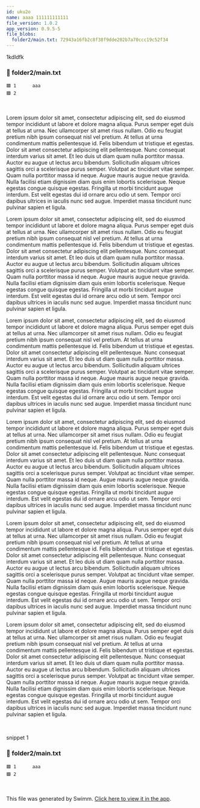 ```yaml
---
id: uku2o
name: aaaa 111111111111
file_version: 1.0.2
app_version: 0.9.5-5
file_blobs:
  folder2/main.txt: 72943a16fb2c8f38f9dde202b7a70ccc19c52f34
---
```


1kdldfk
<!-- NOTE-swimm-snippet: the lines below link your snippet to Swimm -->
### 📄 folder2/main.txt
```text
🟩 1      aaa
🟩 2      
```

<br/>

Lorem ipsum dolor sit amet, consectetur adipiscing elit, sed do eiusmod tempor incididunt ut labore et dolore magna aliqua. Purus semper eget duis at tellus at urna. Nec ullamcorper sit amet risus nullam. Odio eu feugiat pretium nibh ipsum consequat nisl vel pretium. At tellus at urna condimentum mattis pellentesque id. Felis bibendum ut tristique et egestas. Dolor sit amet consectetur adipiscing elit pellentesque. Nunc consequat interdum varius sit amet. Et leo duis ut diam quam nulla porttitor massa. Auctor eu augue ut lectus arcu bibendum. Sollicitudin aliquam ultrices sagittis orci a scelerisque purus semper. Volutpat ac tincidunt vitae semper. Quam nulla porttitor massa id neque. Augue mauris augue neque gravida. Nulla facilisi etiam dignissim diam quis enim lobortis scelerisque. Neque egestas congue quisque egestas. Fringilla ut morbi tincidunt augue interdum. Est velit egestas dui id ornare arcu odio ut sem. Tempor orci dapibus ultrices in iaculis nunc sed augue. Imperdiet massa tincidunt nunc pulvinar sapien et ligula.

Lorem ipsum dolor sit amet, consectetur adipiscing elit, sed do eiusmod tempor incididunt ut labore et dolore magna aliqua. Purus semper eget duis at tellus at urna. Nec ullamcorper sit amet risus nullam. Odio eu feugiat pretium nibh ipsum consequat nisl vel pretium. At tellus at urna condimentum mattis pellentesque id. Felis bibendum ut tristique et egestas. Dolor sit amet consectetur adipiscing elit pellentesque. Nunc consequat interdum varius sit amet. Et leo duis ut diam quam nulla porttitor massa. Auctor eu augue ut lectus arcu bibendum. Sollicitudin aliquam ultrices sagittis orci a scelerisque purus semper. Volutpat ac tincidunt vitae semper. Quam nulla porttitor massa id neque. Augue mauris augue neque gravida. Nulla facilisi etiam dignissim diam quis enim lobortis scelerisque. Neque egestas congue quisque egestas. Fringilla ut morbi tincidunt augue interdum. Est velit egestas dui id ornare arcu odio ut sem. Tempor orci dapibus ultrices in iaculis nunc sed augue. Imperdiet massa tincidunt nunc pulvinar sapien et ligula.

Lorem ipsum dolor sit amet, consectetur adipiscing elit, sed do eiusmod tempor incididunt ut labore et dolore magna aliqua. Purus semper eget duis at tellus at urna. Nec ullamcorper sit amet risus nullam. Odio eu feugiat pretium nibh ipsum consequat nisl vel pretium. At tellus at urna condimentum mattis pellentesque id. Felis bibendum ut tristique et egestas. Dolor sit amet consectetur adipiscing elit pellentesque. Nunc consequat interdum varius sit amet. Et leo duis ut diam quam nulla porttitor massa. Auctor eu augue ut lectus arcu bibendum. Sollicitudin aliquam ultrices sagittis orci a scelerisque purus semper. Volutpat ac tincidunt vitae semper. Quam nulla porttitor massa id neque. Augue mauris augue neque gravida. Nulla facilisi etiam dignissim diam quis enim lobortis scelerisque. Neque egestas congue quisque egestas. Fringilla ut morbi tincidunt augue interdum. Est velit egestas dui id ornare arcu odio ut sem. Tempor orci dapibus ultrices in iaculis nunc sed augue. Imperdiet massa tincidunt nunc pulvinar sapien et ligula.

Lorem ipsum dolor sit amet, consectetur adipiscing elit, sed do eiusmod tempor incididunt ut labore et dolore magna aliqua. Purus semper eget duis at tellus at urna. Nec ullamcorper sit amet risus nullam. Odio eu feugiat pretium nibh ipsum consequat nisl vel pretium. At tellus at urna condimentum mattis pellentesque id. Felis bibendum ut tristique et egestas. Dolor sit amet consectetur adipiscing elit pellentesque. Nunc consequat interdum varius sit amet. Et leo duis ut diam quam nulla porttitor massa. Auctor eu augue ut lectus arcu bibendum. Sollicitudin aliquam ultrices sagittis orci a scelerisque purus semper. Volutpat ac tincidunt vitae semper. Quam nulla porttitor massa id neque. Augue mauris augue neque gravida. Nulla facilisi etiam dignissim diam quis enim lobortis scelerisque. Neque egestas congue quisque egestas. Fringilla ut morbi tincidunt augue interdum. Est velit egestas dui id ornare arcu odio ut sem. Tempor orci dapibus ultrices in iaculis nunc sed augue. Imperdiet massa tincidunt nunc pulvinar sapien et ligula.

Lorem ipsum dolor sit amet, consectetur adipiscing elit, sed do eiusmod tempor incididunt ut labore et dolore magna aliqua. Purus semper eget duis at tellus at urna. Nec ullamcorper sit amet risus nullam. Odio eu feugiat pretium nibh ipsum consequat nisl vel pretium. At tellus at urna condimentum mattis pellentesque id. Felis bibendum ut tristique et egestas. Dolor sit amet consectetur adipiscing elit pellentesque. Nunc consequat interdum varius sit amet. Et leo duis ut diam quam nulla porttitor massa. Auctor eu augue ut lectus arcu bibendum. Sollicitudin aliquam ultrices sagittis orci a scelerisque purus semper. Volutpat ac tincidunt vitae semper. Quam nulla porttitor massa id neque. Augue mauris augue neque gravida. Nulla facilisi etiam dignissim diam quis enim lobortis scelerisque. Neque egestas congue quisque egestas. Fringilla ut morbi tincidunt augue interdum. Est velit egestas dui id ornare arcu odio ut sem. Tempor orci dapibus ultrices in iaculis nunc sed augue. Imperdiet massa tincidunt nunc pulvinar sapien et ligula.

Lorem ipsum dolor sit amet, consectetur adipiscing elit, sed do eiusmod tempor incididunt ut labore et dolore magna aliqua. Purus semper eget duis at tellus at urna. Nec ullamcorper sit amet risus nullam. Odio eu feugiat pretium nibh ipsum consequat nisl vel pretium. At tellus at urna condimentum mattis pellentesque id. Felis bibendum ut tristique et egestas. Dolor sit amet consectetur adipiscing elit pellentesque. Nunc consequat interdum varius sit amet. Et leo duis ut diam quam nulla porttitor massa. Auctor eu augue ut lectus arcu bibendum. Sollicitudin aliquam ultrices sagittis orci a scelerisque purus semper. Volutpat ac tincidunt vitae semper. Quam nulla porttitor massa id neque. Augue mauris augue neque gravida. Nulla facilisi etiam dignissim diam quis enim lobortis scelerisque. Neque egestas congue quisque egestas. Fringilla ut morbi tincidunt augue interdum. Est velit egestas dui id ornare arcu odio ut sem. Tempor orci dapibus ultrices in iaculis nunc sed augue. Imperdiet massa tincidunt nunc pulvinar sapien et ligula.

<br/>

snippet 1
<!-- NOTE-swimm-snippet: the lines below link your snippet to Swimm -->
### 📄 folder2/main.txt
```text
🟩 1      aaa
🟩 2      
```

<br/>

This file was generated by Swimm. [Click here to view it in the app](https://swimm-web-app.web.app/repos/Z2l0aHViJTNBJTNBdDElM0ElM0FlcmFuLXN3aW1t/docs/uku2o).